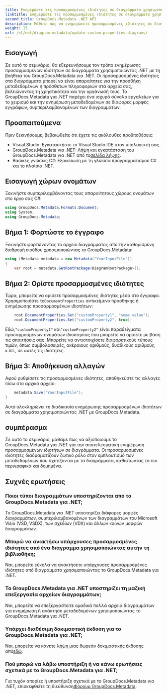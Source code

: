 ```yaml
---
title: Ενημερώστε τις προσαρμοσμένες ιδιότητες σε διαγράμματα χρησιμοποιώντας .NET
linktitle: Ενημερώστε τις προσαρμοσμένες ιδιότητες σε διαγράμματα χρησιμοποιώντας .NET
second_title: GroupDocs.Metadata .NET API
description: Μάθετε πώς να ενημερώνετε προσαρμοσμένες ιδιότητες σε διαγράμματα χρησιμοποιώντας .NET με GroupDocs.Metadata για .NET. Βελτιώστε τα μεταδεδομένα με ευκολία.
weight: 15
url: /el/net/diagram-metadata/update-custom-properties-diagrams/
---
```

## Εισαγωγή
Σε αυτό το σεμινάριο, θα εξερευνήσουμε τον τρόπο ενημέρωσης προσαρμοσμένων ιδιοτήτων σε διαγράμματα χρησιμοποιώντας .NET με τη βοήθεια του GroupDocs.Metadata για .NET. Οι προσαρμοσμένες ιδιότητες στα διαγράμματα μπορεί να είναι απαραίτητες για την προσθήκη μεταδεδομένων ή πρόσθετων πληροφοριών στα αρχεία σας, βελτιώνοντας τη χρηστικότητα και την οργάνωσή τους. Το GroupDocs.Metadata για .NET παρέχει ένα ισχυρό σύνολο εργαλείων για το χειρισμό και την ενημέρωση μεταδεδομένων σε διάφορες μορφές εγγράφων, συμπεριλαμβανομένων των διαγραμμάτων.
## Προαπαιτούμενα
Πριν ξεκινήσουμε, βεβαιωθείτε ότι έχετε τις ακόλουθες προϋποθέσεις:
- Visual Studio: Εγκαταστήστε το Visual Studio IDE στον υπολογιστή σας.
-  GroupDocs.Metadata για .NET: Λήψη και εγκατάσταση του GroupDocs.Metadata για .NET από το[σελίδα λήψης](https://releases.groupdocs.com/metadata/net/).
- Βασικές γνώσεις C#: Εξοικείωση με τη γλώσσα προγραμματισμού C# και το πλαίσιο .NET.

## Εισαγωγή χώρων ονομάτων
Ξεκινήστε συμπεριλαμβάνοντας τους απαραίτητους χώρους ονομάτων στο έργο σας C#:
```csharp
using GroupDocs.Metadata.Formats.Document;
using System;
using GroupDocs.Metadata;
```
## Βήμα 1: Φορτώστε το έγγραφο
Ξεκινήστε φορτώνοντας το αρχείο διαγράμματος από την καθορισμένη διαδρομή εισόδου χρησιμοποιώντας το GroupDocs.Metadata:
```csharp
using (Metadata metadata = new Metadata("YourInputFile"))
{
    var root = metadata.GetRootPackage<DiagramRootPackage>();
```
## Βήμα 2: Ορίστε προσαρμοσμένες ιδιότητες
 Τώρα, μπορείτε να ορίσετε προσαρμοσμένες ιδιότητες μέσα στο έγγραφο. Χρησιμοποιήστε το`DocumentProperties` αντικείμενο προσθήκης ή ενημέρωσης προσαρμοσμένων ιδιοτήτων:
```csharp
    root.DocumentProperties.Set("customProperty1", "some value");
    root.DocumentProperties.Set("customProperty2", true);
```
 Εδώ,`"customProperty1"` και`"customProperty2"` είναι παραδείγματα προσαρμοσμένων ονομάτων ιδιοκτησίας που μπορείτε να ορίσετε με βάση τις απαιτήσεις σας. Μπορείτε να αντιστοιχίσετε διαφορετικούς τύπους τιμών, όπως συμβολοσειρές, ακέραιους αριθμούς, δυαδικούς αριθμούς, κ.λπ., σε αυτές τις ιδιότητες.
## Βήμα 3: Αποθήκευση αλλαγών
Αφού ρυθμίσετε τις προσαρμοσμένες ιδιότητες, αποθηκεύστε τις αλλαγές πίσω στο αρχικό αρχείο:
```csharp
    metadata.Save("YourInputFile");
}
```
Αυτό ολοκληρώνει τη διαδικασία ενημέρωσης προσαρμοσμένων ιδιοτήτων σε διαγράμματα χρησιμοποιώντας .NET με GroupDocs.Metadata.

## συμπέρασμα
Σε αυτό το σεμινάριο, μάθαμε πώς να αξιοποιούμε το GroupDocs.Metadata για .NET για την αποτελεσματική ενημέρωση προσαρμοσμένων ιδιοτήτων σε διαγράμματα. Οι προσαρμοσμένες ιδιότητες διαδραματίζουν ζωτικό ρόλο στον εμπλουτισμό των μεταδεδομένων που σχετίζονται με τα διαγράμματα, καθιστώντας τα πιο περιγραφικά και δομημένα.

## Συχνές ερωτήσεις
### Ποιοι τύποι διαγραμμάτων υποστηρίζονται από το GroupDocs.Metadata για .NET;
Το GroupDocs.Metadata για .NET υποστηρίζει διάφορες μορφές διαγραμμάτων, συμπεριλαμβανομένων των διαγραμμάτων του Microsoft Visio (VSD, VSDX), των σχεδίων (VDX) και άλλων κοινών μορφών διαγραμμάτων.
### Μπορώ να ανακτήσω υπάρχουσες προσαρμοσμένες ιδιότητες από ένα διάγραμμα χρησιμοποιώντας αυτήν τη βιβλιοθήκη;
Ναι, μπορείτε εύκολα να ανακτήσετε υπάρχουσες προσαρμοσμένες ιδιότητες από διαγράμματα χρησιμοποιώντας το GroupDocs.Metadata για .NET.
### Το GroupDocs.Metadata για .NET υποστηρίζει τη μαζική επεξεργασία αρχείων διαγραμμάτων;
Ναι, μπορείτε να επεξεργαστείτε ομαδικά πολλά αρχεία διαγραμμάτων για ενημέρωση ή ανάκτηση μεταδεδομένων χρησιμοποιώντας το GroupDocs.Metadata για .NET.
### Υπάρχει διαθέσιμη δοκιμαστική έκδοση για το GroupDocs.Metadata για .NET;
 Ναι, μπορείτε να κάνετε λήψη μιας δωρεάν δοκιμαστικής έκδοσης από[εδώ](https://releases.groupdocs.com/).
### Πού μπορώ να λάβω υποστήριξη ή να κάνω ερωτήσεις σχετικά με το GroupDocs.Metadata για .NET;
 Για τυχόν απορίες ή υποστήριξη σχετικά με το GroupDocs.Metadata για .NET, επισκεφθείτε τη διεύθυνση[Φόρουμ GroupDocs.Metadata](https://forum.groupdocs.com/c/metadata/14).